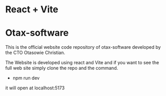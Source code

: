 # React + Vite
# Otax-software

This is the official website code repository of otax-software developed by the CTO Otasowie Christian.

The Website is developed using react and Vite and if you want to see the full web site simply clone the repo and the command.

* npm run dev 

it will open at localhost:5173 

